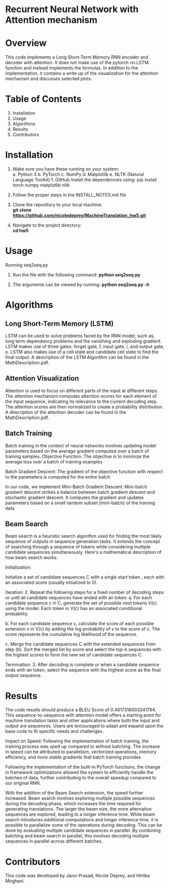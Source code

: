 # Recurrent Neural Network with Attention mechanism
# Overview
This code implements a Long Short-Term Memory RNN encoder and decoder with attention. It does not make use of the pytorch nn.LSTM function and instead implements the formulas. In addition to the implementation, it contains a write up of the visualization for the attention mechanism and discusses selected plots.

# Table of Contents
1. Installation
2. Usage
3. Algorithms
4. Results
5. Contributors


# Installation
1. Make sure you have these running on your system:  
a. Python 3
b. PyTorch
c. NumPy
d. Matplotlib
e. NLTK (Natural Language Toolkit)
f. GitHub
Install the dependencies using: pip install torch numpy matplotlib nltk

2. Follow the proper steps in the INSTALL_NOTES.md file

2. Clone the repository to your local machine:  
   **git clone https://github.com/nicoledeprey/MachineTranslation_hw5.git**

2. Navigate to the project directory:  
**cd hw5**


# Usage
Running seq2seq.py


1. Run the file with the following command:
**python seq2seq.py**

2. The arguments can be viewed by running:
**python seq2seq.py -h**


# Algorithms
## Long Short-Term Memory (LSTM)  
LSTM can be used to solve problems faced by the RNN model, such as, long term dependency problems and the vanishing and exploding gradient. LSTM makes use of three gates: forget gate, f, input gate, i, and output gate, o. LSTM also makes use of a cell state and candidate cell state to find the final output. A description of the LSTM Algorithm can be found in the MathDescription.pdf.


## Attention Visualization  
Attention is used to focus on different parts of the input at different steps. The attention mechanism computes attention scores for each element of the input sequence, indicating its relevance to the current decoding step. The attention scores are then normalized to create a probability distribution. A description of the attention decoder can be found in the MathDescription.pdf.

## Batch Training
Batch training in the context of neural networks involves updating model parameters based on the average gradient computed over a batch of training samples. 
Objective Function:
The objective is to minimize the average loss over a batch of training examples

Batch Gradient Descent:
The gradient of the objective function with respect to the parameters  is computed for the entire batch

In our code, we implement Mini-Batch Gradient Descent:
Mini-batch gradient descent strikes a balance between batch gradient descent and stochastic gradient descent. It computes the gradient and updates parameters based on a small random subset (mini-batch) of the training data



## Beam Search
Beam search is a heuristic search algorithm used for finding the most likely sequence of outputs in sequence generation tasks. It extends the concept of searching through a sequence of tokens while considering multiple candidate sequences simultaneously. Here's a mathematical description of how beam search works:

Initialization:

Initialize a set of candidate sequences C with a single start token <SOS>, each with an associated score (usually initialized to 0).

Iteration:
2. Repeat the following steps for a fixed number of decoding steps or until all candidate sequences have ended with an <EOS> token:
a. For each candidate sequence c in C, generate the set of possible next tokens V(c) using the model. Each token in V(c) has an associated conditional probability.

b. For each candidate sequence c, calculate the score of each possible extension v in V(c) by adding the log probability of v to the score of c. The score represents the cumulative log likelihood of the sequence.

c. Merge the candidate sequences C with the extended sequences from step (b). Sort the merged list by score and select the top-k sequences with the highest scores to form the new set of candidate sequences C.


Termination:
3. After decoding is complete or when a candidate sequence ends with an <EOS> token, select the sequence with the highest score as the final output sequence.


# Results
The code results should produce a BLEU Score of 0.4617316003241794.
This sequence-to-sequence with attention model offers a starting point for machine translation tasks and other applications where both the input and output are sequences. Users are encouraged to adapt and expand upon the base code to fit specific needs and challenges.

Impact on Speed:
Following the implementation of batch training, the training process was sped up compared to without batching. The increase in speed can be attributed to parallelism, vectorized operations, memory efficiency, and more stable gradients that batch training provides.

Following the implementation of the built-in PyTorch functions, the change in framework optimizations allowed the system to efficiently handle the batches of data, further contributing to the overall speedup compared to our original RNN.

With the addition of the Beam Search extension, the speed further increased. Beam search involves exploring multiple possible sequences during the decoding phase, which increases the time required for generating translations. The larger the beam size, the more alternative sequences are explored, leading to a longer inference time. While beam search introduces additional computations and longer inference time, it is possible to parallelize some of the operations during decoding. This can be done by evaluating multiple candidate sequences in parallel. By combining batching and beam search in parallel, this involves decoding multiple sequences in parallel across different batches.



# Contributors
This code was developed by Janvi Prasad, Nicole Deprey, and Hirtika Mirghani.
